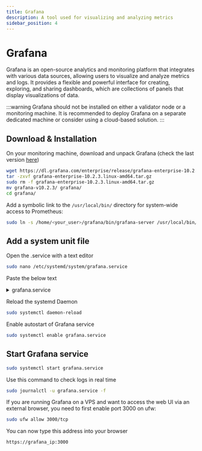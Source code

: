 ```yaml
---
title: Grafana
description: A tool used for visualizing and analyzing metrics
sidebar_position: 4
---
```


# Grafana

Grafana is an open-source analytics and monitoring platform that integrates with various data sources, allowing users to visualize and analyze metrics and logs. It provides a flexible and powerful interface for creating, exploring, and sharing dashboards, which are collections of panels that display visualizations of data.

:::warning
Grafana should not be installed on either a validator node or a monitoring machine. It is recommended to deploy Grafana on a separate dedicated machine or consider using a cloud-based solution.
:::

## Download & Installation

On your monitoring machine, download and unpack Grafana (check the last version [here](https://grafana.com/grafana/download?platform=linux))

```bash
wget https://dl.grafana.com/enterprise/release/grafana-enterprise-10.2.3.linux-amd64.tar.gz
tar -zxvf grafana-enterprise-10.2.3.linux-amd64.tar.gz
sudo rm -f grafana-enterprise-10.2.3.linux-amd64.tar.gz
mv grafana-v10.2.3/ grafana/
cd grafana/
```
Add a symbolic link to the `/usr/local/bin/` directory for system-wide access to Prometheus:

```bash
sudo ln -s /home/<your_user>/grafana/bin/grafana-server /usr/local/bin/
```

## Add a system unit file

Open the .service with a text editor

```bash
sudo nano /etc/systemd/system/grafana.service
```

Paste the below text

<details>
<summary>grafana.service</summary>
<p>

```bash title="/etc/systemd/system/grafana.service"
[Unit]
Description=Grafana
After=network-online.target

[Service]
User=<your_user> #modify this field with your user
TimeoutStartSec=0
CPUWeight=95
IOWeight=95
WorkingDirectory=/home/<your_user>/grafana
ExecStart=grafana-server web --config.file=/home/<your_user>/grafana/conf/defaults.ini
Restart=always
RestartSec=2
LimitNOFILE=800000
KillSignal=SIGTERM

[Install]
WantedBy=multi-user.target
```

</p>
</details>

Reload the systemd Daemon

```bash
sudo systemctl daemon-reload
```

Enable autostart of Grafana service

```bash
sudo systemctl enable grafana.service
```

## Start Grafana service

```bash
sudo systemctl start grafana.service
```

Use this command to check logs in real time

```bash
sudo journalctl -u grafana.service -f
```

If you are running Grafana on a VPS and want to access the web UI via an external browser, you need to first enable port 3000 on ufw:

```bash
sudo ufw allow 3000/tcp
```

You can now type this address into your browser

```bash
https://grafana_ip:3000
```